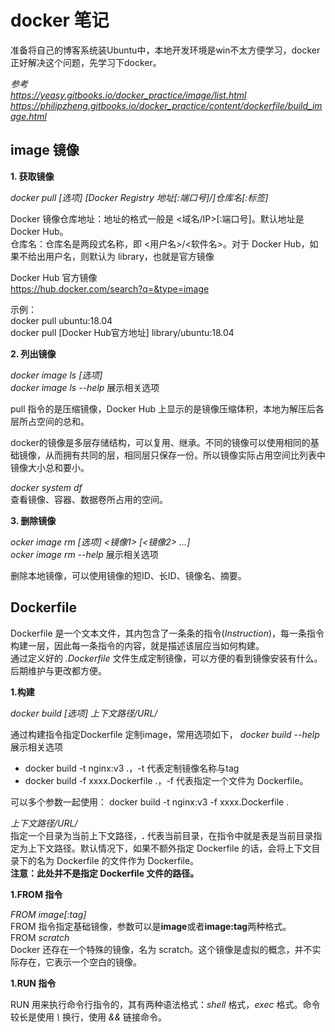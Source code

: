 <!--
 * @Author: monai
 * @Date: 2020-02-27 14:42:53
 * @LastEditors: monai
 * @LastEditTime: 2020-02-28 18:17:45
 -->
# docker 笔记
准备将自己的博客系统装Ubuntu中，本地开发环境是win不太方便学习，docker正好解决这个问题，先学习下docker。

*参考*  
*<https://yeasy.gitbooks.io/docker_practice/image/list.html>*
*<https://philipzheng.gitbooks.io/docker_practice/content/dockerfile/build_image.html>*

## image 镜像

**1. 获取镜像**  

*docker pull [选项] [Docker Registry 地址[:端口号]/]仓库名[:标签]*  

Docker 镜像仓库地址：地址的格式一般是 <域名/IP>[:端口号]。默认地址是 Docker Hub。  
仓库名：仓库名是两段式名称，即 <用户名>/<软件名>。对于 Docker Hub，如果不给出用户名，则默认为 library，也就是官方镜像

Docker Hub 官方镜像   
<https://hub.docker.com/search?q=&type=image>

示例：  
docker pull ubuntu:18.04  
docker pull [Docker Hub官方地址] library/ubuntu:18.04  

**2. 列出镜像**

*docker image ls [选项]*  
*docker image ls --help* 展示相关选项

pull 指令的是压缩镜像，Docker Hub 上显示的是镜像压缩体积，本地为解压后各层所占空间的总和。

docker的镜像是多层存储结构，可以复用、继承。不同的镜像可以使用相同的基础镜像，从而拥有共同的层，相同层只保存一份。所以镜像实际占用空间比列表中镜像大小总和要小。

*docker system df*  
查看镜像、容器、数据卷所占用的空间。

**3. 删除镜像**

*ocker image rm [选项] <镜像1> [<镜像2> ...]*  
*ocker image rm --help* 展示相关选项

删除本地镜像，可以使用镜像的短ID、长ID、镜像名、摘要。


## Dockerfile ##

Dockerfile 是一个文本文件，其内包含了一条条的指令(*Instruction*)，每一条指令构建一层，因此每一条指令的内容，就是描述该层应当如何构建。  
通过定义好的 *.Dockerfile* 文件生成定制镜像，可以方便的看到镜像安装有什么。后期维护与更改都方便。

**1.构建**  

*docker build [选项] 上下文路径/URL/*  

通过构建指令指定Dockerfile 定制image，常用选项如下， *docker build --help*  展示相关选项

* docker build -t nginx:v3 .，-t 代表定制镜像名称与tag
* docker build -f xxxx.Dockerfile .，-f 代表指定一个文件为 Dockerfile。
 
可以多个参数一起使用： docker build -t nginx:v3 -f xxxx.Dockerfile .

*上下文路径/URL/*  
指定一个目录为当前上下文路径，**.** 代表当前目录，在指令中就是表是当前目录指定为上下文路径。默认情况下，如果不额外指定 Dockerfile 的话，会将上下文目录下的名为 Dockerfile 的文件作为 Dockerfile。  
**注意：此处并不是指定 Dockerfile 文件的路径。**

**1.FROM 指令**  

*FROM image[:tag]*  
FROM 指令指定基础镜像，参数可以是**image**或者**image:tag**两种格式。  
FROM *scratch*  
Docker 还存在一个特殊的镜像，名为 scratch。这个镜像是虚拟的概念，并不实际存在，它表示一个空白的镜像。


**1.RUN 指令**  

RUN 用来执行命令行指令的，其有两种语法格式：*shell* 格式，*exec* 格式。命令较长是使用 *\\* 换行，使用 *&&* 链接命令。


